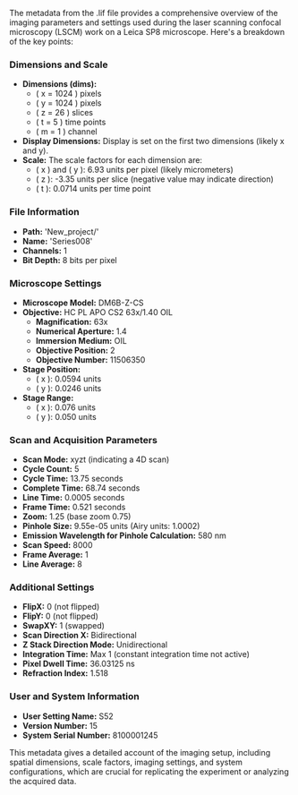 The metadata from the .lif file provides a comprehensive overview of the imaging parameters and settings used during the laser scanning confocal microscopy (LSCM) work on a Leica SP8 microscope. Here's a breakdown of the key points:

### Dimensions and Scale
- **Dimensions (dims):**
  - \( x = 1024 \) pixels
  - \( y = 1024 \) pixels
  - \( z = 26 \) slices
  - \( t = 5 \) time points
  - \( m = 1 \) channel
- **Display Dimensions:** Display is set on the first two dimensions (likely x and y).
- **Scale:** The scale factors for each dimension are:
  - \( x \) and \( y \): 6.93 units per pixel (likely micrometers)
  - \( z \): -3.35 units per slice (negative value may indicate direction)
  - \( t \): 0.0714 units per time point

### File Information
- **Path:** 'New_project/'
- **Name:** 'Series008'
- **Channels:** 1
- **Bit Depth:** 8 bits per pixel

### Microscope Settings
- **Microscope Model:** DM6B-Z-CS
- **Objective:** HC PL APO CS2 63x/1.40 OIL
  - **Magnification:** 63x
  - **Numerical Aperture:** 1.4
  - **Immersion Medium:** OIL
  - **Objective Position:** 2
  - **Objective Number:** 11506350
- **Stage Position:**
  - \( x \): 0.0594 units
  - \( y \): 0.0246 units
- **Stage Range:**
  - \( x \): 0.076 units
  - \( y \): 0.050 units

### Scan and Acquisition Parameters
- **Scan Mode:** xyzt (indicating a 4D scan)
- **Cycle Count:** 5
- **Cycle Time:** 13.75 seconds
- **Complete Time:** 68.74 seconds
- **Line Time:** 0.0005 seconds
- **Frame Time:** 0.521 seconds
- **Zoom:** 1.25 (base zoom 0.75)
- **Pinhole Size:** 9.55e-05 units (Airy units: 1.0002)
- **Emission Wavelength for Pinhole Calculation:** 580 nm
- **Scan Speed:** 8000
- **Frame Average:** 1
- **Line Average:** 8

### Additional Settings
- **FlipX:** 0 (not flipped)
- **FlipY:** 0 (not flipped)
- **SwapXY:** 1 (swapped)
- **Scan Direction X:** Bidirectional
- **Z Stack Direction Mode:** Unidirectional
- **Integration Time:** Max 1 (constant integration time not active)
- **Pixel Dwell Time:** 36.03125 ns
- **Refraction Index:** 1.518

### User and System Information
- **User Setting Name:** S52
- **Version Number:** 15
- **System Serial Number:** 8100001245

This metadata gives a detailed account of the imaging setup, including spatial dimensions, scale factors, imaging settings, and system configurations, which are crucial for replicating the experiment or analyzing the acquired data.
